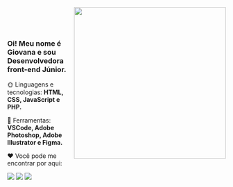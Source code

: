 <img src="https://user-images.githubusercontent.com/75648437/148135300-cbc16417-ac31-4e17-8bd5-1d0e130b8f40.png" width="350px" align="right">


<br />
<br />
<br />

<h3 align="left"> 
   Oi! Meu nome é Giovana e sou <strong>Desenvolvedora front-end Júnior.</strong><br>
</h3>

<p align="left">
 🌞 Linguagens e tecnologias: <strong>HTML, CSS, JavaScript e PHP.</strong>
</p>

<p align="left">
 🌸 Ferramentas: <strong>VSCode, Adobe Photoshop, Adobe Illustrator e Figma. </strong>
</p>

<p align="left">
 ❤️ Você pode me encontrar por aqui:
</p>

<p align="left">
  <a href="https://www.linkedin.com/in/giovana--siqueira/" alt="Linkedin">
  <img src="https://img.shields.io/badge/-Linkedin-1C1C1C?style=for-the-badge&logo=Linkedin&logoColor=FD76CB&link=https://www.linkedin.com/in/giovana--siqueira/"/></a>

  <a href="https://www.instagram.com/giovxxna/" alt="Instagram">
  <img src="https://img.shields.io/badge/-Instagram-1C1C1C?style=for-the-badge&logo=Instagram&logoColor=FD76CB&link=https://www.instagram.com/giovxxna"/></a>
   
   <a href="https://www.behance.net/giovxna" alt="Behance">
   <img src="https://img.shields.io/badge/-Behance-1C1C1C?style=for-the-badge&logo=behance&logoColor=FD76CB&link=https://www.behance.net/giovxna"/></a>
</p>


